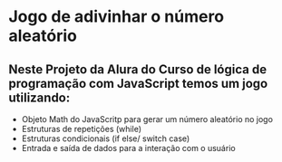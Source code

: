 <h1>Jogo de adivinhar o número aleatório</h1>
<h2>Neste Projeto da Alura do Curso de lógica de programação com JavaScript temos um jogo utilizando:</h2>
<ul>
<li>Objeto Math do JavaScritp para gerar um número aleatório no jogo</li>
<li>Estruturas de repetições (while)</li>
<li>Estruturas condicionais (if else/ switch case)</li>
<li>Entrada e saída de dados para a interação com o usuário</li>
</ul>
